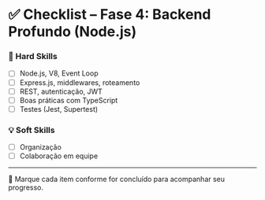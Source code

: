 # ✅ Checklist – Fase 4: Backend Profundo (Node.js)

### 🔧 Hard Skills
- [ ] Node.js, V8, Event Loop
- [ ] Express.js, middlewares, roteamento
- [ ] REST, autenticação, JWT
- [ ] Boas práticas com TypeScript
- [ ] Testes (Jest, Supertest)

### 💡 Soft Skills
- [ ] Organização
- [ ] Colaboração em equipe

---

📘 Marque cada item conforme for concluído para acompanhar seu progresso.
